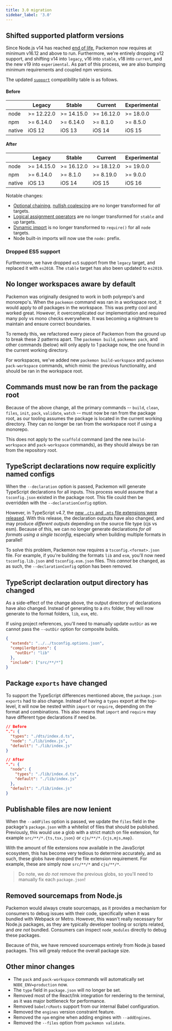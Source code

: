 ```yaml
---
title: 3.0 migration
sidebar_label: '3.0'
---
```


## Shifted supported platform versions

Since Node.js v14 has reached [end of life](https://nodejs.org/en/about/releases/), Packemon now
requires at minimum v16.12 and above to run. Furthermore, we're entirely dropping v12 support, and
shifting v14 into `legacy`, v16 into `stable`, v18 into `current`, and the new v19 into
`experimental`. As part of this process, we are also bumping minimum requirements and coupled npm
versions.

The updated [`support`](../config.md#support) compatibility table is as follows.

#### Before

|        | Legacy     | Stable     | Current    | Experimental |
| ------ | ---------- | ---------- | ---------- | ------------ |
| node   | >= 12.22.0 | >= 14.15.0 | >= 16.12.0 | >= 18.0.0    |
| npm    | >= 6.14.0  | >= 6.14.0  | >= 8.1.0   | >= 8.5.0     |
| native | iOS 12     | iOS 13     | iOS 14     | iOS 15       |

#### After

|        | Legacy     | Stable     | Current    | Experimental |
| ------ | ---------- | ---------- | ---------- | ------------ |
| node   | >= 14.15.0 | >= 16.12.0 | >= 18.12.0 | >= 19.0.0    |
| npm    | >= 6.14.0  | >= 8.1.0   | >= 8.19.0  | >= 9.0.0     |
| native | iOS 13     | iOS 14     | iOS 15     | iOS 16       |

Notable changes:

- [Optional chaining](https://developer.mozilla.org/en-US/docs/Web/JavaScript/Reference/Operators/Optional_chaining),
  [nullish coalescing](https://developer.mozilla.org/en-US/docs/Web/JavaScript/Reference/Operators/Nullish_coalescing_operator)
  are no longer transformed for _all_ targets.
- [Logical assignment operators](https://developer.mozilla.org/en-US/docs/Web/JavaScript/Reference/Operators/Logical_nullish_assignment)
  are no longer transformed for `stable` and up targets.
- [Dynamic import](https://developer.mozilla.org/en-US/docs/Web/JavaScript/Reference/Operators/import)
  is no longer transformed to `require()` for all `node` targets.
- Node built-in imports will now use the `node:` prefix.

### Dropped ES5 support

Furthermore, we have dropped `es5` support from the `legacy` target, and replaced it with `es2018`.
The `stable` target has also been updated to `es2019`.

## No longer workspaces aware by default

Packemon was originally designed to work in both polyrepo's and monorepo's. When the `packemon`
command was ran in a workspace root, it would apply to _all_ packages in the workspace. This was
pretty cool and worked great. However, it overcomplicated our implementation and required many poly
vs mono checks everywhere. It was becoming a nightmare to maintain and ensure correct boundaries.

To remedy this, we refactored every piece of Packemon from the ground up to break these 2 patterns
apart. The `packemon build`, `packemon pack`, and other commands (below) will only apply to 1
package now, the one found in the current working directory.

For workspaces, we've added new `packemon build-workspace` and `packemon pack-workspace` commands,
which mimic the previous functionality, and should be ran in the workspace root.

## Commands must now be ran from the package root

Because of the above change, all the primary commands -- `build`, `clean`, `files`, `init`, `pack`,
`validate`, `watch` -- must now be ran from the package root, as our tooling assumes the package is
located in the current working directory. They can no longer be ran from the workspace root if using
a monorepo.

This does not apply to the `scaffold` command (and the new `build-workspace` and `pack-workspace`
commands), as they should always be ran from the repository root.

## TypeScript declarations now require explicitly named configs

When the `--declaration` option is passed, Packemon will generate TypeScript declarations for all
inputs. This process would assume that a `tsconfig.json` existed in the package root. This file
could then be overridden with the `--declarationConfig` option.

However, in TypeScript v4.7, the
[new `.cts` and `.mts` file extensions were released](https://devblogs.microsoft.com/typescript/announcing-typescript-4-7/#new-file-extensions).
With this release, the declaration outputs have also changed, and may produce _different outputs_
depending on the source file type (cjs vs esm). Because of this, we can no longer generate
declarations _for all formats using a single tsconfig_, especially when building multiple formats in
parallel!

To solve this problem, Packemon now requires a `tsconfig.<format>.json` file. For example, if you're
building the formats `lib` and `esm`, you'll now need `tsconfig.lib.json` and `tsconfig.esm.json`
files. This _cannot_ be changed, as as such, the `--declarationConfig` option has been removed.

## TypeScript declaration output directory has changed

As a side-effect of the change above, the output directory of declarations have also changed.
Instead of generating to a `dts` folder, they will now generate to the format folders, `lib`, `esm`,
etc.

If using project references, you'll need to manually update `outDir` as we cannot pass the
`--outDir` option for composite builds.

```json
{
  "extends": "../../tsconfig.options.json",
  "compilerOptions": {
    "outDir": "lib"
  },
  "include": ["src/**/*"]
}
```

## Package `exports` have changed

To support the TypeScript differences mentioned above, the `package.json` `exports` had to also
change. Instead of having a `types` export at the top-level, it will now be nested within `import`
or `require`, depending on the format and combinations. This also means that `import` and `require`
may have different type declarations if need be.

```json
// Before
".": {
  "types": "./dts/index.d.ts",
  "node": "./lib/index.js",
  "default": "./lib/index.js"
}

// After
".": {
  "node": {
    "types": "./lib/index.d.ts",
    "default": "./lib/index.js"
  },
  "default": "./lib/index.js"
}
```

## Publishable files are now lenient

When the `--addFiles` option is passed, we update the `files` field in the package's `package.json`
with a whitelist of files that should be published. Previously, this would use a glob with a strict
match on file extension, for example `src/**/*.{ts,tsx,json}` or `cjs/**/*.{cjs,mjs,map}`.

With the amount of file extensions now available in the JavaScript ecosystem, this has become very
tedious to determine accurately, and as such, these globs have dropped the file extension
requirement. For example, these are simply now `src/**/*` and `cjs/**/*`.

> Do note, we _do not_ remove the previous globs, so you'll need to manually fix each
> `package.json`!

## Removed sourcemaps from Node.js

Packemon would always create sourcemaps, as it provides a mechanism for consumers to debug issues
with their code, specifically when it was bundled with Webpack or Metro. However, this wasn't really
necessary for Node.js packages, as they are typically developer tooling or scripts related, and _are
not_ bundled. Consumers can inspect `node_modules` directly to debug these packages.

Because of this, we have removed sourcemaps entirely from Node.js based packages. This will grealy
reduce the overall package size.

## Other minor changes

- The `pack` and `pack-workspace` commands will automatically set `NODE_ENV=production` now.
- The `type` field in `package.json` will no longer be set.
- Removed most of the React/Ink integration for rendering to the terminal, as it was major
  bottleneck for performance.
- Removed `babelrcRoots` support from our internal Babel configuration.
- Removed the `engines` version constraint feature.
- Removed the `npm` engine when adding engines with `--addEngines`.
- Removed the `--files` option from `packemon validate`.

